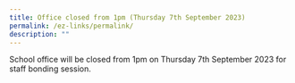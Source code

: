 ```yaml
---
title: Office closed from 1pm (Thursday 7th September 2023)
permalink: /ez-links/permalink/
description: ""
---
```

School office will be closed from 1pm on Thursday 7th September 2023 for staff bonding session.